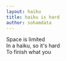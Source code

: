```yaml
---
layout: haiku
title: haiku is hard
author: sohamdata
---
```


Space is limited <br>
In a haiku, so it's hard <br>
To finish what you <br>
